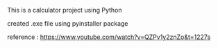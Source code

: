 This is a calculator project using Python

created .exe file using pyinstaller package

reference : https://www.youtube.com/watch?v=QZPv1y2znZo&t=1227s
